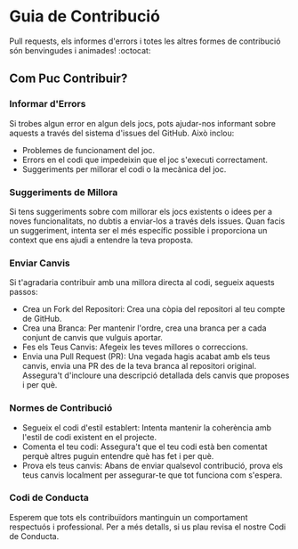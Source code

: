 # Guia de Contribució

Pull requests, els informes d'errors i totes les altres formes de contribució són benvingudes i animades! :octocat:

## Com Puc Contribuir?

### Informar d'Errors

Si trobes algun error en algun dels jocs, pots ajudar-nos informant sobre aquests a través del sistema d'issues del GitHub. Això inclou:

* Problemes de funcionament del joc.
* Errors en el codi que impedeixin que el joc s'executi correctament.
* Suggeriments per millorar el codi o la mecànica del joc.

### Suggeriments de Millora

Si tens suggeriments sobre com millorar els jocs existents o idees per a noves funcionalitats, no dubtis a enviar-los a través dels issues. Quan facis un suggeriment, intenta ser el més específic possible i proporciona un context que ens ajudi a entendre la teva proposta.

### Enviar Canvis

Si t'agradaria contribuir amb una millora directa al codi, segueix aquests passos:

* Crea un Fork del Repositori: Crea una còpia del repositori al teu compte de GitHub.
* Crea una Branca: Per mantenir l'ordre, crea una branca per a cada conjunt de canvis que vulguis aportar.
* Fes els Teus Canvis: Afegeix les teves millores o correccions.
* Envia una Pull Request (PR): Una vegada hagis acabat amb els teus canvis, envia una PR des de la teva branca al repositori original. Assegura't d'incloure una descripció detallada dels canvis que proposes i per què.

### Normes de Contribució

* Segueix el codi d'estil establert: Intenta mantenir la coherència amb l'estil de codi existent en el projecte.
* Comenta el teu codi: Assegura't que el teu codi està ben comentat perquè altres puguin entendre què has fet i per què.
* Prova els teus canvis: Abans de enviar qualsevol contribució, prova els teus canvis localment per assegurar-te que tot funciona com s'espera.

### Codi de Conducta

Esperem que tots els contribuïdors mantinguin un comportament respectuós i professional. Per a més detalls, si us plau revisa el nostre Codi de Conducta.

